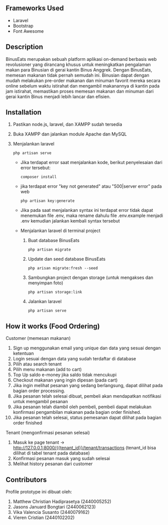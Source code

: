 Frameworks Used
--------------------------------------
- Laravel
- Bootstrap
- Font Awesome

Description
--------------------------------------
BinusEats merupakan sebuah platform aplikasi on-demand berbasis web revolusioner yang dirancang khusus untuk meningkatkan pengalaman makan para Binusian di gerai kantin Binus Anggrek. Dengan BinusEats, memesan makanan tidak pernah semudah ini. Binusian dapat dengan mudah melakukan pre-order makanan dan minuman favorit mereka secara online sebelum waktu istirahat dan mengambil makanannya di kantin pada jam istirahat, memastikan proses memesan makanan dan minuman dari gerai kantin Binus menjadi lebih lancar dan efisien.

Installation
--------------------------------------
1. Pastikan node.js, laravel, dan XAMPP sudah tersedia

2. Buka XAMPP dan jalankan module Apache dan MySQL

3. Menjalankan laravel
    ```
    php artisan serve
    ```
    
    - Jika terdapat error saat menjalankan kode, berikut penyelesaian dari error tersebut:
      ```
      composer install
      ```
    
    - jika terdapat error "key not generated" atau "500|server error" pada web
      ```
      php artisan key:generate
      ```
    
    - Jika pada saat menjalankan syntax ini terdapat error tidak dapat menemukan file .env, maka rename dahulu file .env.example menjadi .env kemudian jalankan kembali syntax tersebut
    
    - Menjalankan laravel di terminal project
      1. Buat database BinusEats 
         ```   
         php artisan migrate
         ```
      2. Update dan seed database BinusEats
         ```
         php arisan migrate:fresh --seed
         ```
      3. Sambungkan project dengan storage (untuk mengakses dan menyimpan foto)
         ```
         php artisan storage:link
         ```
      4. Jalankan laravel
         ```
         php artisan serve
         ```

How it works (Food Ordering)
--------------------------------------
Customer (memesan makanan)
1. Sign up menggunakan email yang unique dan data yang sesuai dengan ketentuan
2. Login sesuai dengan data yang sudah terdaftar di database
3. Pilih atau search tenant
4. Pilih menu makanan (add to cart)
5. Top Up saldo e-money jika saldo tidak mencukupi
6. Checkout makanan yang ingin dipesan (pada cart)
7. Jika ingin melihat pesanan yang sedang berlangsung, dapat dilihat pada bagian order processing.
8. Jika pesanan telah selesai dibuat, pembeli akan mendapatkan notifikasi untuk mengambil pesanan
9. Jika pesanan telah diambil oleh pembeli, pembeli dapat melakukan konfirmasi pengambilan makanan pada bagian order finished.
10. Jika pesanan telah selesai, status pemesanan dapat dilihat pada bagian order finished


Tenant (mengonfirmasi pesanan selesai)
1. Masuk ke page tenant -> http://127.0.0.1:8000/{{tenant_id}}/tenant/transactions (tenant_id bisa dilihat di tabel tenant pada database)
2. Konfirmasi pesanan masuk yang sudah selesai
3. Melihat history pesanan dari customer 


Contributors
--------------------------------------
Profile prototype ini dibuat oleh:
1. Matthew Christian Hadiprasetya (2440005252)
2. Jasons Januard Bongtari (2440062123)
3. Vika Valencia Susanto (2440079162)
4. Vieren Cristian (2440102202)
